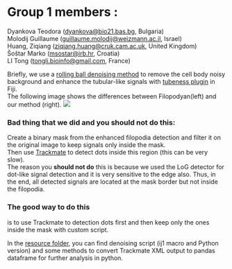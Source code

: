 # Group 1 members :<br> 
Dyankova Teodora (<dyankova@bio21.bas.bg>, Bulgaria)<br>
Molodij Guillaume (<guillaume.molodij@weizmann.ac.il>, Israel)<br>
Huang, Ziqiang (<ziqiang.huang@cruk.cam.ac.uk>, United Kingdom)<br>
Šoštar Marko (<msostar@irb.hr>, Croatia)<br>
LI Tong (<tongli.bioinfo@gmail.com>, France)<br>

Briefly, we use a [rolling ball denoising method](https://imagej.net/Rolling_Ball_Background_Subtraction) to remove the cell body noisy background and enhance the tubular-like signals with [tubeness plugin](https://www.longair.net/edinburgh/imagej/tubeness/) in Fiji.<br>
The following image shows the differences between Filopodyan(left) and our method (right).
![][processed]
### __Bad thing that we did and you should not do this__:
Create a binary mask from the enhanced filopodia detection and filter it on the original image to keep signals only inside the mask.<br>
Then use [Trackmate](https://imagej.net/TrackMate) to detect dots inside this region (this can be very slow). <br>
The reason you __should not do__ this is because we used the LoG detector for dot-like signal detection and it is very sensitive to the edge also. Thus, in the end, all detected signals are located at the mask border but not inside the filopodia.<br>
### __The good way to do this__ <br>
is to use Trackmate to detection dots first and then keep only the ones inside the mask with custom script.

In the [resource folder](resource), you can find denoising script (ij1 macro and Python version) and some methods to convert Trackmate XML output to pandas dataframe for further analysis in python.

[processed]: resource/processed.png
